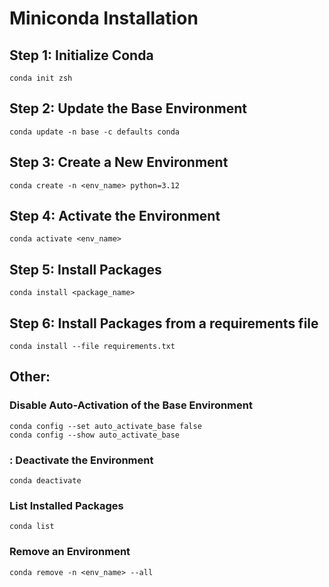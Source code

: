 # Miniconda Installation

## Step 1: Initialize Conda
```
conda init zsh
```

## Step 2: Update the Base Environment
```
conda update -n base -c defaults conda
```

## Step 3: Create a New Environment
```
conda create -n <env_name> python=3.12
```

## Step 4: Activate the Environment
```
conda activate <env_name>
```

## Step 5: Install Packages
```
conda install <package_name>
```


## Step 6: Install Packages from a requirements file
```
conda install --file requirements.txt
```

## Other: 
### Disable Auto-Activation of the Base Environment
```
conda config --set auto_activate_base false
conda config --show auto_activate_base
```

### : Deactivate the Environment
```
conda deactivate
```

### List Installed Packages
```
conda list
```

### Remove an Environment
```
conda remove -n <env_name> --all
```